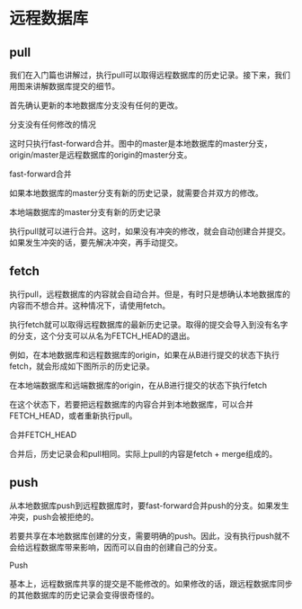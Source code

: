 # 远程数据库

## pull

我们在入门篇也讲解过，执行pull可以取得远程数据库的历史记录。接下来，我们用图来讲解数据库提交的细节。

首先确认更新的本地数据库分支没有任何的更改。

分支没有任何修改的情况

这时只执行fast-forward合并。图中的master是本地数据库的master分支，origin/master是远程数据库的origin的master分支。

fast-forward合并

如果本地数据库的master分支有新的历史记录，就需要合并双方的修改。

本地端数据库的master分支有新的历史记录

执行pull就可以进行合并。这时，如果没有冲突的修改，就会自动创建合并提交。如果发生冲突的话，要先解决冲突，再手动提交。

## fetch

执行pull，远程数据库的内容就会自动合并。但是，有时只是想确认本地数据库的内容而不想合并。这种情况下，请使用fetch。

执行fetch就可以取得远程数据库的最新历史记录。取得的提交会导入到没有名字的分支，这个分支可以从名为FETCH_HEAD的退出。

例如，在本地数据库和远程数据库的origin，如果在从B进行提交的状态下执行fetch，就会形成如下图所示的历史记录。

在本地端数据库和远端数据库的origin，在从B进行提交的状态下执行fetch

在这个状态下，若要把远程数据库的内容合并到本地数据库，可以合并FETCH_HEAD，或者重新执行pull。

合并FETCH_HEAD

合并后，历史记录会和pull相同。实际上pull的内容是fetch + merge组成的。

## push

从本地数据库push到远程数据库时，要fast-forward合并push的分支。如果发生冲突，push会被拒绝的。

若要共享在本地数据库创建的分支，需要明确的push。因此，没有执行push就不会给远程数据库带来影响，因而可以自由的创建自己的分支。

Push

基本上，远程数据库共享的提交是不能修改的。如果修改的话，跟远程数据库同步的其他数据库的历史记录会变得很奇怪的。
